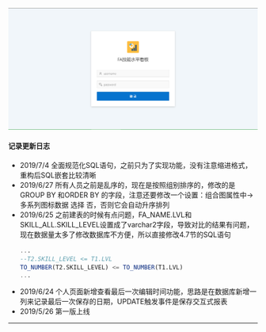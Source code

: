 ![APEX](https://github.com/397179459/APEX_FA/blob/master/img/1.apex_img/a1.PNG)
#### 记录更新日志
* 2019/7/4 全面规范化SQL语句，之前只为了实现功能，没有注意缩进格式，重构后SQL嵌套比较清晰
* 2019/6/27 所有人员之前是乱序的，现在是按照组别排序的，修改的是 GROUP BY 和ORDER BY 的字段，注意还要修改一个设置：组合图属性中->多系列图标数据 选择 否，否则它会自动升序排列
* 2019/6/25 之前建表的时候有点问题，FA_NAME.LVL和SKILL_ALL.SKILL_LEVEL设置成了varchar2字段，导致对比的结果有问题，现在数据量太多了修改数据库不方便，所以直接修改4.7节的SQL语句
    ```sql
    ...
    --T2.SKILL_LEVEL <= T1.LVL
    TO_NUMBER(T2.SKILL_LEVEL) <= TO_NUMBER(T1.LVL)
    ...
    ```
* 2019/6/24 个人页面新增查看最后一次编辑时间功能，思路是在数据库新增一列来记录最后一次保存的日期，UPDATE触发事件是保存交互式报表
* 2019/5/26 第一版上线
----